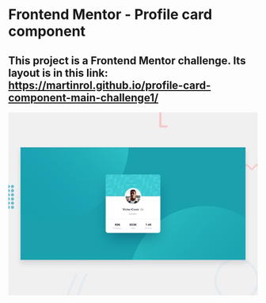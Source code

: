 # Frontend Mentor - Profile card component

## This project is a Frontend Mentor challenge. Its layout is in this link: https://martinrol.github.io/profile-card-component-main-challenge1/

![Design preview for the Profile card component coding challenge](./design/desktop-preview.jpg)

